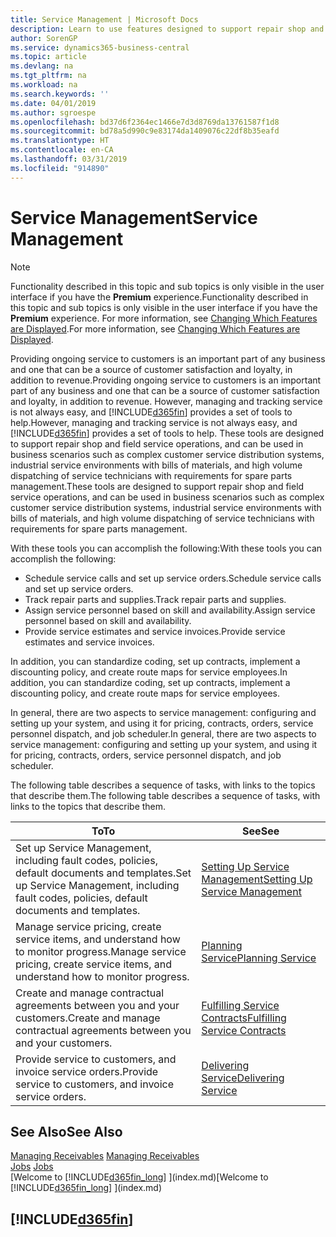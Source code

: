 ```yaml
---
title: Service Management | Microsoft Docs
description: Learn to use features designed to support repair shop and field service operations.
author: SorenGP
ms.service: dynamics365-business-central
ms.topic: article
ms.devlang: na
ms.tgt_pltfrm: na
ms.workload: na
ms.search.keywords: ''
ms.date: 04/01/2019
ms.author: sgroespe
ms.openlocfilehash: bd37d6f2364ec1466e7d3d8769da13761587f1d8
ms.sourcegitcommit: bd78a5d990c9e83174da1409076c22df8b35eafd
ms.translationtype: HT
ms.contentlocale: en-CA
ms.lasthandoff: 03/31/2019
ms.locfileid: "914890"
---
```

# <a name="service-management"></a><span data-ttu-id="ae06f-103">Service Management</span><span class="sxs-lookup"><span data-stu-id="ae06f-103">Service Management</span></span>
> [!NOTE]
> <span data-ttu-id="ae06f-104">Functionality described in this topic and sub topics is only visible in the user interface if you have the **Premium** experience.</span><span class="sxs-lookup"><span data-stu-id="ae06f-104">Functionality described in this topic and sub topics is only visible in the user interface if you have the **Premium** experience.</span></span> <span data-ttu-id="ae06f-105">For more information, see [Changing Which Features are Displayed](ui-experiences.md).</span><span class="sxs-lookup"><span data-stu-id="ae06f-105">For more information, see [Changing Which Features are Displayed](ui-experiences.md).</span></span>

<span data-ttu-id="ae06f-106">Providing ongoing service to customers is an important part of any business and one that can be a source of customer satisfaction and loyalty, in addition to revenue.</span><span class="sxs-lookup"><span data-stu-id="ae06f-106">Providing ongoing service to customers is an important part of any business and one that can be a source of customer satisfaction and loyalty, in addition to revenue.</span></span> <span data-ttu-id="ae06f-107">However, managing and tracking service is not always easy, and [!INCLUDE[d365fin](includes/d365fin_md.md)] provides a set of tools to help.</span><span class="sxs-lookup"><span data-stu-id="ae06f-107">However, managing and tracking service is not always easy, and [!INCLUDE[d365fin](includes/d365fin_md.md)] provides a set of tools to help.</span></span> <span data-ttu-id="ae06f-108">These tools are designed to support repair shop and field service operations, and can be used in business scenarios such as complex customer service distribution systems, industrial service environments with bills of materials, and high volume dispatching of service technicians with requirements for spare parts management.</span><span class="sxs-lookup"><span data-stu-id="ae06f-108">These tools are designed to support repair shop and field service operations, and can be used in business scenarios such as complex customer service distribution systems, industrial service environments with bills of materials, and high volume dispatching of service technicians with requirements for spare parts management.</span></span>  

 <span data-ttu-id="ae06f-109">With these tools you can accomplish the following:</span><span class="sxs-lookup"><span data-stu-id="ae06f-109">With these tools you can accomplish the following:</span></span>  

* <span data-ttu-id="ae06f-110">Schedule service calls and set up service orders.</span><span class="sxs-lookup"><span data-stu-id="ae06f-110">Schedule service calls and set up service orders.</span></span>  
* <span data-ttu-id="ae06f-111">Track repair parts and supplies.</span><span class="sxs-lookup"><span data-stu-id="ae06f-111">Track repair parts and supplies.</span></span>  
* <span data-ttu-id="ae06f-112">Assign service personnel based on skill and availability.</span><span class="sxs-lookup"><span data-stu-id="ae06f-112">Assign service personnel based on skill and availability.</span></span>  
* <span data-ttu-id="ae06f-113">Provide service estimates and service invoices.</span><span class="sxs-lookup"><span data-stu-id="ae06f-113">Provide service estimates and service invoices.</span></span>  

<span data-ttu-id="ae06f-114">In addition, you can standardize coding, set up contracts, implement a discounting policy, and create route maps for service employees.</span><span class="sxs-lookup"><span data-stu-id="ae06f-114">In addition, you can standardize coding, set up contracts, implement a discounting policy, and create route maps for service employees.</span></span>  

<span data-ttu-id="ae06f-115">In general, there are two aspects to service management: configuring and setting up your system, and using it for pricing, contracts, orders, service personnel dispatch, and job scheduler.</span><span class="sxs-lookup"><span data-stu-id="ae06f-115">In general, there are two aspects to service management: configuring and setting up your system, and using it for pricing, contracts, orders, service personnel dispatch, and job scheduler.</span></span>  

<span data-ttu-id="ae06f-116">The following table describes a sequence of tasks, with links to the topics that describe them.</span><span class="sxs-lookup"><span data-stu-id="ae06f-116">The following table describes a sequence of tasks, with links to the topics that describe them.</span></span>   

|<span data-ttu-id="ae06f-117">**To**</span><span class="sxs-lookup"><span data-stu-id="ae06f-117">**To**</span></span>|<span data-ttu-id="ae06f-118">**See**</span><span class="sxs-lookup"><span data-stu-id="ae06f-118">**See**</span></span>|  
|------------|-------------|  
|<span data-ttu-id="ae06f-119">Set up Service Management, including fault codes, policies, default documents and templates.</span><span class="sxs-lookup"><span data-stu-id="ae06f-119">Set up Service Management, including fault codes, policies, default documents and templates.</span></span>|[<span data-ttu-id="ae06f-120">Setting Up Service Management</span><span class="sxs-lookup"><span data-stu-id="ae06f-120">Setting Up Service Management</span></span>](service-setup-service.md)|  
|<span data-ttu-id="ae06f-121">Manage service pricing, create service items, and understand how to monitor progress.</span><span class="sxs-lookup"><span data-stu-id="ae06f-121">Manage service pricing, create service items, and understand how to monitor progress.</span></span>|[<span data-ttu-id="ae06f-122">Planning Service</span><span class="sxs-lookup"><span data-stu-id="ae06f-122">Planning Service</span></span>](service-plan-service.md)|  
|<span data-ttu-id="ae06f-123">Create and manage contractual agreements between you and your customers.</span><span class="sxs-lookup"><span data-stu-id="ae06f-123">Create and manage contractual agreements between you and your customers.</span></span>|[<span data-ttu-id="ae06f-124">Fulfilling Service Contracts</span><span class="sxs-lookup"><span data-stu-id="ae06f-124">Fulfilling Service Contracts</span></span>](service-fulfill-service-contracts.md)|  
|<span data-ttu-id="ae06f-125">Provide service to customers, and invoice service orders.</span><span class="sxs-lookup"><span data-stu-id="ae06f-125">Provide service to customers, and invoice service orders.</span></span>|[<span data-ttu-id="ae06f-126">Delivering Service</span><span class="sxs-lookup"><span data-stu-id="ae06f-126">Delivering Service</span></span>](service-deliver-service.md)|  

## <a name="see-also"></a><span data-ttu-id="ae06f-127">See Also</span><span class="sxs-lookup"><span data-stu-id="ae06f-127">See Also</span></span>  
<span data-ttu-id="ae06f-128">[Managing Receivables](receivables-manage-receivables.md) </span><span class="sxs-lookup"><span data-stu-id="ae06f-128">[Managing Receivables](receivables-manage-receivables.md) </span></span>  
<span data-ttu-id="ae06f-129">[Jobs](projects-how-create-jobs.md) </span><span class="sxs-lookup"><span data-stu-id="ae06f-129">[Jobs](projects-how-create-jobs.md) </span></span>  
<span data-ttu-id="ae06f-130">[Welcome to [!INCLUDE[d365fin_long](includes/d365fin_long_md.md)] ](index.md)</span><span class="sxs-lookup"><span data-stu-id="ae06f-130">[Welcome to [!INCLUDE[d365fin_long](includes/d365fin_long_md.md)] ](index.md)</span></span>

## [!INCLUDE[d365fin](includes/free_trial_md.md)]  
